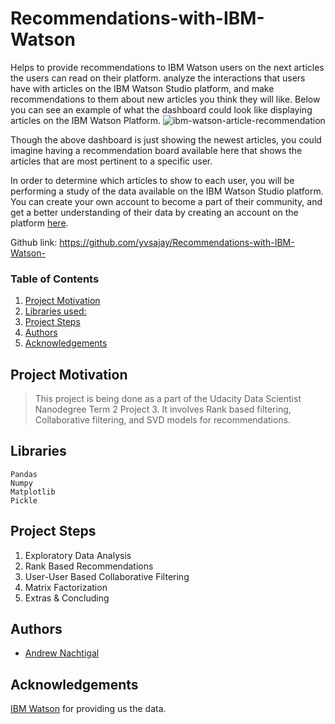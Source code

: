 # Recommendations-with-IBM-Watson
Helps to provide recommendations to IBM Watson users on the next articles the users can read on their platform.
analyze the interactions that users have with articles on the IBM Watson Studio platform, and make recommendations to them about new articles you think they will like. Below you can see an example of what the dashboard could look like displaying articles on the IBM Watson Platform.
![ibm-watson-article-recommendation](ibm-watson-article-recommendation.png)

Though the above dashboard is just showing the newest articles, you could imagine having a recommendation board available here that shows the articles that are most pertinent to a specific user.

In order to determine which articles to show to each user, you will be performing a study of the data available on the IBM Watson Studio platform. You can create your own account to become a part of their community, and get a better understanding of their data by creating an account on the platform [here](https://dataplatform.cloud.ibm.com/).

Github link: https://github.com/yvsajay/Recommendations-with-IBM-Watson-

### Table of Contents  
1. [Project Motivation](#project-motivation)
2. [Libraries used:](#libraries)
3. [Project Steps](#project-steps)
4. [Authors](#authors)
5. [Acknowledgements](#acknowledgements)


## Project Motivation
>This project is being done as a part of the Udacity Data Scientist Nanodegree Term 2 Project 3. It involves Rank based filtering, Collaborative filtering, and SVD models for recommendations.

## Libraries <a name="libraries"></a>
    Pandas
    Numpy
    Matplotlib
    Pickle

## Project Steps <a name="project-steps"></a>
1. Exploratory Data Analysis
2. Rank Based Recommendations
3. User-User Based Collaborative Filtering
4. Matrix Factorization
5. Extras & Concluding

<a name="authors"></a>
## Authors

* [Andrew Nachtigal](https://github.com/andrewnachtigal)

## Acknowledgements <a name="acknowledgments"></a>
[IBM Watson](https://www.ibm.com/watson) for providing us the data.
